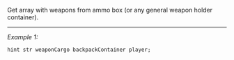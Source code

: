 Get array with weapons from ammo box (or any general weapon holder container).


---
*Example 1:*
```sqf
hint str weaponCargo backpackContainer player;
```